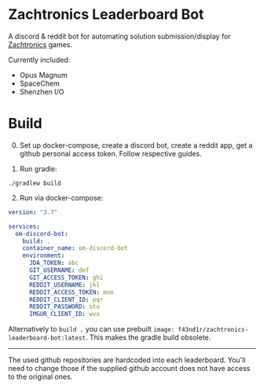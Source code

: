 # Zachtronics Leaderboard Bot

A discord & reddit bot for automating solution submission/display for [Zachtronics](http://www.zachtronics.com/) games.

Currently included:
 - Opus Magnum
 - SpaceChem
 - Shenzhen I/O
 
# Build
0. Set up docker-compose, create a discord bot, create a reddit app, get a github personal access token. Follow respective guides.

1. Run gradle:
```
./gradlew build
``` 
2. Run via docker-compose:
```yaml
version: "3.7"

services:
  om-discord-bot:
    build: .
    container_name: om-discord-bot
    environment:
      JDA_TOKEN: abc
      GIT_USERNAME: def
      GIT_ACCESS_TOKEN: ghi
      REDDIT_USERNAME: jkl
      REDDIT_ACCESS_TOKEN: mno
      REDDIT_CLIENT_ID: pqr
      REDDIT_PASSWORD: stu
      IMGUR_CLIENT_ID: wvx
```
Alternatively to `build .` you can use prebuilt `image: f43nd1r/zachtronics-leaderboard-bot:latest`. This makes the gradle build obsolete.

---

The used github repositories are hardcoded into each leaderboard. You'll need to change those if the supplied github account does not have access to the original ones.
